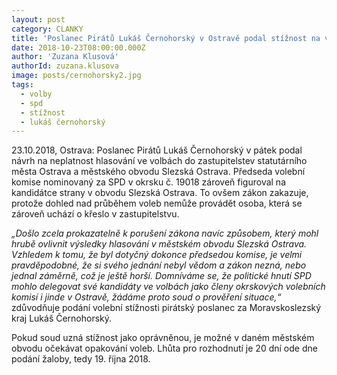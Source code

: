 ```yaml
---
layout: post
category: CLANKY
title: 'Poslanec Pirátů Lukáš Černohorský v Ostravě podal stížnost na volby: Předseda volební komise za SPD zároveň kandidoval, porušil zákon'
date: 2018-10-23T08:00:00.000Z
author: 'Zuzana Klusová'
authorId: zuzana.klusova 
image: posts/cernohorsky2.jpg
tags:
  - volby
  - spd
  - stížnost
  - lukáš černohorský
---
```


23.10.2018, Ostrava: Poslanec Pirátů Lukáš Černohorský v pátek podal návrh na neplatnost hlasování ve volbách do zastupitelstev statutárního města Ostrava a městského obvodu Slezská Ostrava. Předseda volební komise nominovaný za SPD v okrsku č. 19018 zároveň figuroval na kandidátce strany v obvodu Slezská Ostrava. To ovšem zákon zakazuje, protože dohled nad průběhem voleb nemůže provádět osoba, která se zároveň uchází o křeslo v zastupitelstvu.

_„Došlo zcela prokazatelně k porušení zákona navíc způsobem, který mohl hrubě ovlivnit výsledky hlasování v městském obvodu Slezská Ostrava. Vzhledem k tomu, že byl dotyčný dokonce předsedou komise, je velmi pravděpodobné, že si svého jednání nebyl vědom a zákon nezná, nebo jednal záměrně, což je ještě horší. Domníváme se, že politické hnutí SPD mohlo delegovat své kandidáty ve volbách jako členy okrskových volebních komisí i jinde v Ostravě, žádáme proto soud o prověření situace,“_ zdůvodňuje podání volební stížnosti pirátský poslanec za Moravskoslezský kraj Lukáš Černohorský.

Pokud soud uzná stížnost jako oprávněnou, je možné v daném městském obvodu očekávat opakování voleb. Lhůta pro rozhodnutí je 20 dní ode dne podání žaloby, tedy 19. října 2018.
